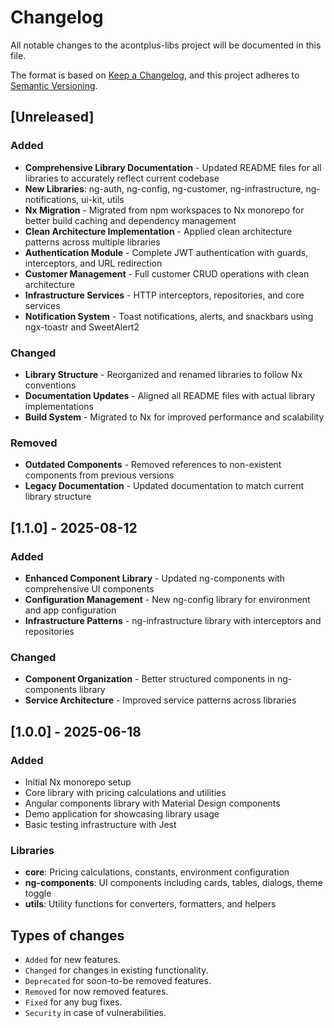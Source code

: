 # Changelog

All notable changes to the acontplus-libs project will be documented in this
file.

The format is based on [Keep a Changelog](https://keepachangelog.com/en/1.0.0/),
and this project adheres to
[Semantic Versioning](https://semver.org/spec/v2.0.0.html).

## [Unreleased]

### Added

- **Comprehensive Library Documentation** - Updated README files for all
  libraries to accurately reflect current codebase
- **New Libraries**: ng-auth, ng-config, ng-customer, ng-infrastructure,
  ng-notifications, ui-kit, utils
- **Nx Migration** - Migrated from npm workspaces to Nx monorepo for better
  build caching and dependency management
- **Clean Architecture Implementation** - Applied clean architecture patterns
  across multiple libraries
- **Authentication Module** - Complete JWT authentication with guards,
  interceptors, and URL redirection
- **Customer Management** - Full customer CRUD operations with clean
  architecture
- **Infrastructure Services** - HTTP interceptors, repositories, and core
  services
- **Notification System** - Toast notifications, alerts, and snackbars using
  ngx-toastr and SweetAlert2

### Changed

- **Library Structure** - Reorganized and renamed libraries to follow Nx
  conventions
- **Documentation Updates** - Aligned all README files with actual library
  implementations
- **Build System** - Migrated to Nx for improved performance and scalability

### Removed

- **Outdated Components** - Removed references to non-existent components from
  previous versions
- **Legacy Documentation** - Updated documentation to match current library
  structure

## [1.1.0] - 2025-08-12

### Added

- **Enhanced Component Library** - Updated ng-components with comprehensive UI
  components
- **Configuration Management** - New ng-config library for environment and app
  configuration
- **Infrastructure Patterns** - ng-infrastructure library with interceptors and
  repositories

### Changed

- **Component Organization** - Better structured components in ng-components
  library
- **Service Architecture** - Improved service patterns across libraries

## [1.0.0] - 2025-06-18

### Added

- Initial Nx monorepo setup
- Core library with pricing calculations and utilities
- Angular components library with Material Design components
- Demo application for showcasing library usage
- Basic testing infrastructure with Jest

### Libraries

- **core**: Pricing calculations, constants, environment configuration
- **ng-components**: UI components including cards, tables, dialogs, theme
  toggle
- **utils**: Utility functions for converters, formatters, and helpers

## Types of changes

- `Added` for new features.
- `Changed` for changes in existing functionality.
- `Deprecated` for soon-to-be removed features.
- `Removed` for now removed features.
- `Fixed` for any bug fixes.
- `Security` in case of vulnerabilities.
